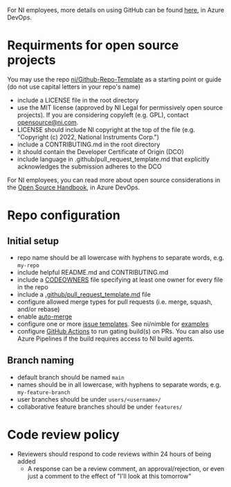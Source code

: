 
For NI employees, more details on using GitHub can be found [here](https://ni.visualstudio.com/DevCentral/_wiki/wikis/AppCentral.wiki/6072/GitHub), in Azure DevOps.

# Requirments for open source projects
You may use the repo [ni/Github-Repo-Template](https://github.com/ni/Github-Repo-Template) as a starting point or guide (do not use capital letters in your repo's name)

- include a LICENSE file in the root directory
 - use the MIT license (approved by NI Legal for permissively open source projects). If you are considering copyleft (e.g. GPL), contact opensource@ni.com.
 - LICENSE should include NI copyright at the top of the file (e.g. "Copyright (c) 2022, National Instruments Corp.")
- include a CONTRIBUTING.md in the root directory
 - it should contain the Developer Certificate of Origin (DCO)
- include language in .github/pull_request_template.md that explicitly acknowledges the submission adheres to the DCO

For NI employees, you can read more about open source considerations in the [Open Source Handbook](https://ni.visualstudio.com/DevCentral/_wiki/wikis/AppCentral.wiki/20767/Open-Source-Handbook), in Azure DevOps.

# Repo configuration

## Initial setup
- repo name should be all lowercase with hyphens to separate words, e.g. `my-repo`
- include helpful README.md and CONTRIBUTING.md
- include a [CODEOWNERS](https://docs.github.com/en/repositories/managing-your-repositorys-settings-and-features/customizing-your-repository/about-code-owners) file specifying at least one owner for every file in the repo
- include a [.github/pull_request_template.md](https://docs.github.com/en/communities/using-templates-to-encourage-useful-issues-and-pull-requests/about-issue-and-pull-request-templates#pull-request-templates) file
- configure allowed merge types for pull requests (i.e. merge, squash, and/or rebase)
- enable [auto-merge](https://docs.github.com/en/pull-requests/collaborating-with-pull-requests/incorporating-changes-from-a-pull-request/automatically-merging-a-pull-request)
- configure one or more [issue templates](https://docs.github.com/en/communities/using-templates-to-encourage-useful-issues-and-pull-requests/configuring-issue-templates-for-your-repository). See ni/nimble for [examples](https://github.com/ni/nimble/blob/main/.github/ISSUE_TEMPLATE/bug_report.md)
- configure [GitHub Actions](https://docs.github.com/en/actions/quickstart) to run gating build(s) on PRs. You can also use Azure Pipelines if the build requires access to NI build agents.
 
## Branch naming
- default branch should be named `main`
- names should be in all lowercase, with hyphens to separate words, e.g. `my-feature-branch`
- user branches should be under `users/<username>/`
- collaborative feature branches should be under `features/`

# Code review policy
- Reviewers should respond to code reviews within 24 hours of being added
  - A response can be a review comment, an approval/rejection, or even just a comment to the effect of "I'll look at this tomorrow"
